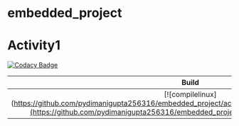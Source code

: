 # embedded_project


# Activity1
[![Codacy Badge](https://app.codacy.com/project/badge/Grade/46c06e04ab0e438c83270fd5ba8e13d9)](https://www.codacy.com/gh/pydimanigupta256316/embedded_project/dashboard?utm_source=github.com&amp;utm_medium=referral&amp;utm_content=pydimanigupta256316/embedded_project&amp;utm_campaign=Badge_Grade)

|Build|Cppcheck|
|:--:|:--:|
[![compilelinux](https://github.com/pydimanigupta256316/embedded_project/actions/workflows/Compile.yml/badge.svg](https://github.com/pydimanigupta256316/embedded_project/actions/workflows/Compile.yml)|[![Cppcheck](https://github.com/pydimanigupta256316/embedded_project/actions/workflows/CodeQulaity.yml/badge.svg](https://github.com/pydimanigupta256316/embedded_project/actions/workflows/CodeQulaity.yml)|






